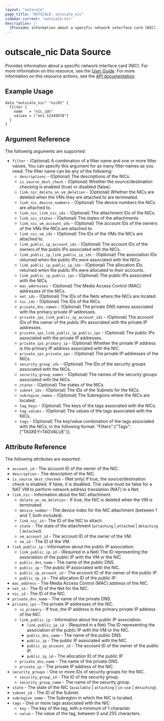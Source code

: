 ```yaml
---
layout: "outscale"
page_title: "OUTSCALE: outscale_nic"
sidebar_current: "outscale-nic"
description: |-
  [Provides information about a specific network interface card (NIC).]
---
```


# outscale_nic Data Source

Provides information about a specific network interface card (NIC).
For more information on this resource, see the [User Guide](https://docs.outscale.com/en/userguide/About-FNIs.html).
For more information on this resource actions, see the [API documentation](https://docs.outscale.com/api#3ds-outscale-api-nic).

## Example Usage

```hcl
data "outscale_nic" "nic01" {
  filter {
    name   = "nic_ids"
    values = ["eni-12345678"]
  }
}
```

## Argument Reference

The following arguments are supported:

* `filter` - (Optional) A combination of a filter name and one or more filter values. You can specify this argument for as many filter names as you need. The filter name can be any of the following:
    * `descriptions` - (Optional) The descriptions of the NICs.
    * `is_source_dest_check` - (Optional) Whether the source/destination checking is enabled (true) or disabled (false).
    * `link_nic_delete_on_vm_deletion` - (Optional) Whether the NICs are deleted when the VMs they are attached to are terminated.
    * `link_nic_device_numbers` - (Optional) The device numbers the NICs are attached to.
    * `link_nic_link_nic_ids` - (Optional) The attachment IDs of the NICs.
    * `link_nic_states` - (Optional) The states of the attachments.
    * `link_nic_vm_account_ids` - (Optional) The account IDs of the owners of the VMs the NICs are attached to.
    * `link_nic_vm_ids` - (Optional) The IDs of the VMs the NICs are attached to.
    * `link_public_ip_account_ids` - (Optional) The account IDs of the owners of the public IPs associated with the NICs.
    * `link_public_ip_link_public_ip_ids` - (Optional) The association IDs returned when the public IPs were associated with the NICs.
    * `link_public_ip_public_ip_ids` - (Optional) The allocation IDs returned when the public IPs were allocated to their accounts.
    * `link_public_ip_public_ips` - (Optional) The public IPs associated with the NICs.
    * `mac_addresses` - (Optional) The Media Access Control (MAC) addresses of the NICs.
    * `net_ids` - (Optional) The IDs of the Nets where the NICs are located.
    * `nic_ids` - (Optional) The IDs of the NICs.
    * `private_dns_names` - (Optional) The private DNS names associated with the primary private IP addresses.
    * `private_ips_link_public_ip_account_ids` - (Optional) The account IDs of the owner of the public IPs associated with the private IP addresses.
    * `private_ips_link_public_ip_public_ips` - (Optional) The public IPs associated with the private IP addresses.
    * `private_ips_primary_ip` - (Optional) Whether the private IP address is the primary IP address associated with the NIC.
    * `private_ips_private_ips` - (Optional) The private IP addresses of the NICs.
    * `security_group_ids` - (Optional) The IDs of the security groups associated with the NICs.
    * `security_group_names` - (Optional) The names of the security groups associated with the NICs.
    * `states` - (Optional) The states of the NICs.
    * `subnet_ids` - (Optional) The IDs of the Subnets for the NICs.
    * `subregion_names` - (Optional) The Subregions where the NICs are located.
    * `tag_keys` - (Optional) The keys of the tags associated with the NICs.
    * `tag_values` - (Optional) The values of the tags associated with the NICs.
    * `tags` - (Optional) The key/value combination of the tags associated with the NICs, in the following format: &quot;Filters&quot;:{&quot;Tags&quot;:[&quot;TAGKEY=TAGVALUE&quot;]}.

## Attribute Reference

The following attributes are exported:

* `account_id` - The account ID of the owner of the NIC.
* `description` - The description of the NIC.
* `is_source_dest_checked` - (Net only) If true, the source/destination check is enabled. If false, it is disabled. This value must be false for a NAT VM to perform network address translation (NAT) in a Net.
* `link_nic` - Information about the NIC attachment.
    * `delete_on_vm_deletion` - If true, the NIC is deleted when the VM is terminated.
    * `device_number` - The device index for the NIC attachment (between 1 and 7, both included).
    * `link_nic_id` - The ID of the NIC to attach.
    * `state` - The state of the attachment (`attaching` \| `attached` \| `detaching` \| `detached`).
    * `vm_account_id` - The account ID of the owner of the VM.
    * `vm_id` - The ID of the VM.
* `link_public_ip` - Information about the public IP association.
    * `link_public_ip_id` - (Required in a Net) The ID representing the association of the public IP with the VM or the NIC.
    * `public_dns_name` - The name of the public DNS.
    * `public_ip` - The public IP associated with the NIC.
    * `public_ip_account_id` - The account ID of the owner of the public IP.
    * `public_ip_id` - The allocation ID of the public IP.
* `mac_address` - The Media Access Control (MAC) address of the NIC.
* `net_id` - The ID of the Net for the NIC.
* `nic_id` - The ID of the NIC.
* `private_dns_name` - The name of the private DNS.
* `private_ips` - The private IP addresses of the NIC.
    * `is_primary` - If true, the IP address is the primary private IP address of the NIC.
    * `link_public_ip` - Information about the public IP association.
        * `link_public_ip_id` - (Required in a Net) The ID representing the association of the public IP with the VM or the NIC.
        * `public_dns_name` - The name of the public DNS.
        * `public_ip` - The public IP associated with the NIC.
        * `public_ip_account_id` - The account ID of the owner of the public IP.
        * `public_ip_id` - The allocation ID of the public IP.
    * `private_dns_name` - The name of the private DNS.
    * `private_ip` - The private IP address of the NIC.
* `security_groups` - One or more IDs of security groups for the NIC.
    * `security_group_id` - The ID of the security group.
    * `security_group_name` - The name of the security group.
* `state` - The state of the NIC (`available` \| `attaching` \| `in-use` \| `detaching`).
* `subnet_id` - The ID of the Subnet.
* `subregion_name` - The Subregion in which the NIC is located.
* `tags` - One or more tags associated with the NIC.
    * `key` - The key of the tag, with a minimum of 1 character.
    * `value` - The value of the tag, between 0 and 255 characters.
